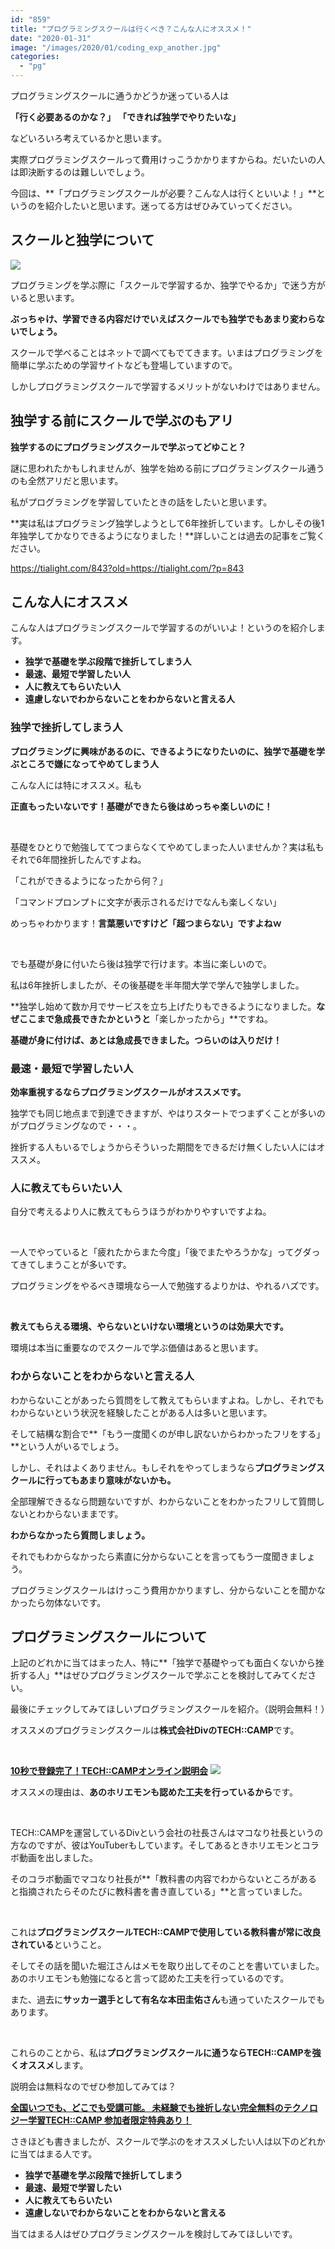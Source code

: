 ```yaml
---
id: "859"
title: "プログラミングスクールは行くべき？こんな人にオススメ！"
date: "2020-01-31"
image: "/images/2020/01/coding_exp_another.jpg"
categories: 
  - "pg"
---
```


プログラミングスクールに通うかどうか迷っている人は

**「行く必要あるのかな？」** **「できれば独学でやりたいな」**

などいろいろ考えているかと思います。

実際プログラミングスクールって費用けっこうかかりますからね。だいたいの人は即決断するのは難しいでしょう。

今回は、**「プログラミングスクールが必要？こんな人は行くといいよ！」**というのを紹介したいと思います。迷ってる方はぜひみていってください。

## スクールと独学について

![](/images/2019/12/question-3d.jpg)

プログラミングを学ぶ際に「スクールで学習するか、独学でやるか」で迷う方がいると思います。

**ぶっちゃけ、学習できる内容だけでいえばスクールでも独学でもあまり変わらないでしょう。**

スクールで学べることはネットで調べてもでてきます。いまはプログラミングを簡単に学ぶための学習サイトなども登場していますので。

しかしプログラミングスクールで学習するメリットがないわけではありません。

## 独学する前にスクールで学ぶのもアリ

**独学するのにプログラミングスクールで学ぶってどゆこと？**

謎に思われたかもしれませんが、独学を始める前にプログラミングスクール通うのも全然アリだと思います。

私がプログラミングを学習していたときの話をしたいと思います。

**実は私はプログラミング独学しようとして6年挫折しています。しかしその後1年独学してかなりできるようになりました！**詳しいことは過去の記事をご覧ください。

https://tialight.com/843?old=https://tialight.com/?p=843

## こんな人にオススメ

こんな人はプログラミングスクールで学習するのがいいよ！というのを紹介します。

- **独学で基礎を学ぶ段階で挫折してしまう人**
- **最速、最短で学習したい人**
- **人に教えてもらいたい人**
- **遠慮しないでわからないことをわからないと言える人**

### 独学で挫折してしまう人

**プログラミングに興味があるのに、できるようになりたいのに、独学で基礎を学ぶところで嫌になってやめてしまう人**

こんな人には特にオススメ。私も

**正直もったいないです！基礎ができたら後はめっちゃ楽しいのに！**

 

基礎をひとりで勉強しててつまらなくてやめてしまった人いませんか？実は私もそれで6年間挫折したんですよね。

「これができるようになったから何？」

「コマンドプロンプトに文字が表示されるだけでなんも楽しくない」

めっちゃわかります！**言葉悪いですけど「超つまらない」ですよねｗ**

 

でも基礎が身に付いたら後は独学で行けます。本当に楽しいので。

私は6年挫折しましたが、その後基礎を半年間大学で学んで独学しました。

**独学し始めて数か月でサービスを立ち上げたりもできるようになりました。**なぜここまで急成長できたかというと**「楽しかったから」**ですね。

**基礎が身に付けば、あとは急成長できました。つらいのは入りだけ！**

### 最速・最短で学習したい人

**効率重視するならプログラミングスクールがオススメです。**

独学でも同じ地点まで到達できますが、やはりスタートでつまずくことが多いのがプログラミングなので・・・。

挫折する人もいるでしょうからそういった期間をできるだけ無くしたい人にはオススメ。

### 人に教えてもらいたい人

自分で考えるより人に教えてもらうほうがわかりやすいですよね。

 

一人でやっていると「疲れたからまた今度」「後でまたやろうかな」ってグダってきてしまうことが多いです。

プログラミングをやるべき環境なら一人で勉強するよりかは、やれるハズです。

 

**教えてもらえる環境、やらないといけない環境というのは効果大です。**

環境は本当に重要なのでスクールで学ぶ価値はあると思います。

### わからないことをわからないと言える人

わからないことがあったら質問をして教えてもらいますよね。しかし、それでもわからないという状況を経験したことがある人は多いと思います。

そして結構な割合で**「もう一度聞くのが申し訳ないからわかったフリをする」**という人がいるでしょう。

しかし、それはよくありません。もしそれをやってしまうなら**プログラミングスクールに行ってもあまり意味がないかも。**

全部理解できるなら問題ないですが、わからないことをわかったフリして質問しないとわからないままです。

**わからなかったら質問しましょう。**

それでもわからなかったら素直に分からないことを言ってもう一度聞きましょう。

プログラミングスクールはけっこう費用かかりますし、分からないことを聞かなかったら勿体ないです。

## プログラミングスクールについて

上記のどれかに当てはまった人、特に**「独学で基礎やっても面白くないから挫折する人」**はぜひプログラミングスクールで学ぶことを検討してみてください。

最後にチェックしてみてほしいプログラミングスクールを紹介。（説明会無料！）

オススメのプログラミングスクールは**株式会社DivのTECH::CAMP**です。

 

**[10秒で登録完了！TECH::CAMPオンライン説明会](https://px.a8.net/svt/ejp?a8mat=3B5EB3+FNTJFE+3JWG+HY7W2)** [![](/images/2020/01/techcamp-online.png)](https://px.a8.net/svt/ejp?a8mat=3B5EB3+FNTJFE+3JWG+HX5B5)

オススメの理由は、**あのホリエモンも認めた工夫を行っているから**です。

 

TECH::CAMPを運営しているDivという会社の社長さんはマコなり社長というの方なのですが、彼はYouTuberもしています。そしてあるときホリエモンとコラボ動画を出しました。

そのコラボ動画でマコなり社長が**「教科書の内容でわからないところがあると指摘されたらそのたびに教科書を書き直している」**と言っていました。

 

これは**プログラミングスクールTECH::CAMPで使用している教科書が常に改良されている**ということ。

そしてその話を聞いた堀江さんはメモを取り出してそのことを書いていました。あのホリエモンも勉強になると言って認めた工夫を行っているのです。

また、過去に**サッカー選手として有名な本田圭佑さん**も通っていたスクールでもあります。

 

これらのことから、私は**プログラミングスクールに通うならTECH::CAMPを強くオススメ**します。

説明会は無料なのでぜひ参加してみては？

**[全国いつでも、どこでも受講可能。 未経験でも挫折しない完全無料のテクノロジー学習TECH::CAMP 参加者限定特典あり！](https://px.a8.net/svt/ejp?a8mat=3B5EB3+FNTJFE+3JWG+HVNAR)** 

さきほども書きましたが、スクールで学ぶのをオススメしたい人は以下のどれかに当てはまる人です。

- **独学で基礎を学ぶ段階で挫折してしまう**
- **最速、最短で学習したい**
- **人に教えてもらいたい**
- **遠慮しないでわからないことをわからないと言える**

当てはまる人はぜひプログラミングスクールを検討してみてほしいです。
